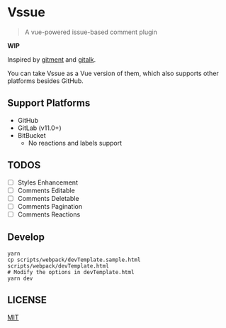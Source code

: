 # Vssue

> A vue-powered issue-based comment plugin

**WIP**

Inspired by [gitment](https://github.com/imsun/gitment) and [gitalk](https://github.com/gitalk/gitalk).

You can take Vssue as a Vue version of them, which also supports other platforms besides GitHub.

## Support Platforms

- GitHub
- GitLab (v11.0+)
- BitBucket
  - No reactions and labels support

## TODOS

- [ ] Styles Enhancement
- [ ] Comments Editable
- [ ] Comments Deletable
- [ ] Comments Pagination
- [ ] Comments Reactions

## Develop

```shell
yarn
cp scripts/webpack/devTemplate.sample.html scripts/webpack/devTemplate.html
# Modify the options in devTemplate.html
yarn dev
```

## LICENSE

[MIT](./LICENSE)
